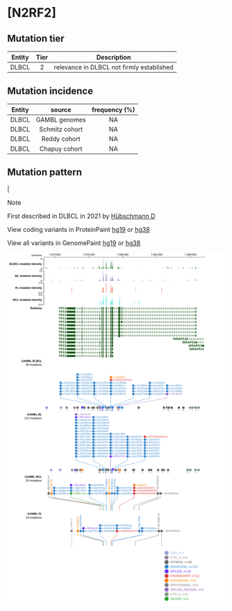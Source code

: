 # [N2RF2]

## Mutation tier

|Entity|Tier|Description                              |
|:------:|:----:|-----------------------------------------|
|DLBCL |2   |relevance in DLBCL not firmly established|
## Mutation incidence

|Entity|source        |frequency (%)|
|:------:|:--------------:|:-------------:|
|DLBCL |GAMBL genomes |NA           |
|DLBCL |Schmitz cohort|NA           |
|DLBCL |Reddy cohort  |NA           |
|DLBCL |Chapuy cohort |NA           |

## Mutation pattern

|


> [!NOTE]
> First described in DLBCL in 2021 by [Hübschmann D](https://pubmed.ncbi.nlm.nih.gov/33953289)


View coding variants in ProteinPaint [hg19](https://www.bcgsc.ca/downloads/morinlab/GAMBL/test/genes/N2RF2_protein.html)  or [hg38](https://www.bcgsc.ca/downloads/morinlab/GAMBL/test/genes/N2RF2_protein_hg38.html)

View all variants in GenomePaint [hg19](https://www.bcgsc.ca/downloads/morinlab/GAMBL/test/genes/N2RF2.html)  or [hg38](https://www.bcgsc.ca/downloads/morinlab/GAMBL/test/genes/N2RF2_hg38.html)

![image](images/proteinpaint/N2RF2.svg)

